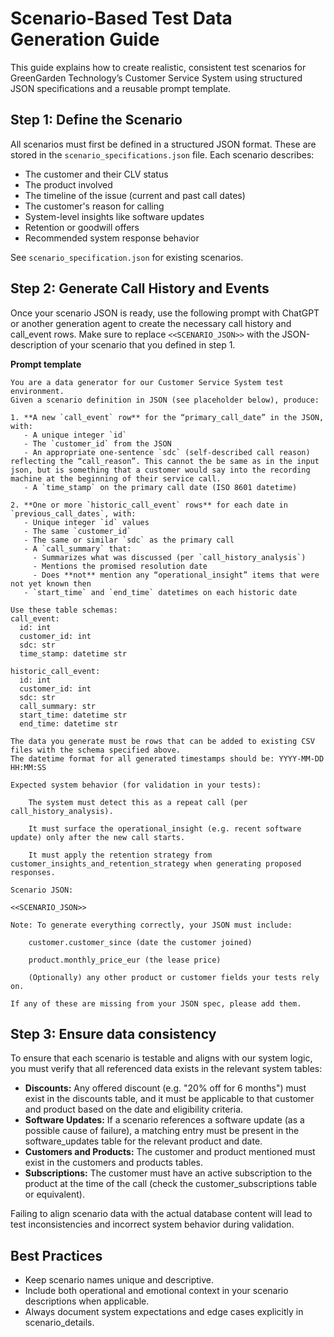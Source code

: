 # Scenario-Based Test Data Generation Guide

This guide explains how to create realistic, consistent test scenarios for GreenGarden Technology’s Customer Service System using structured JSON specifications and a reusable prompt template.

## Step 1: Define the Scenario

All scenarios must first be defined in a structured JSON format. These are stored in the `scenario_specifications.json` file. Each scenario describes:
 - The customer and their CLV status
 - The product involved
 - The timeline of the issue (current and past call dates)
 - The customer's reason for calling
 - System-level insights like software updates
 - Retention or goodwill offers
 - Recommended system response behavior

See `scenario_specification.json` for existing scenarios. 

## Step 2: Generate Call History and Events

Once your scenario JSON is ready, use the following prompt with ChatGPT or another generation agent to create the necessary call history and call_event rows. Make sure to replace `<<SCENARIO_JSON>>` with the JSON-description of your scenario that you defined in step 1.

**Prompt template**
```text
You are a data generator for our Customer Service System test environment.  
Given a scenario definition in JSON (see placeholder below), produce:

1. **A new `call_event` row** for the “primary_call_date” in the JSON, with:
   - A unique integer `id`
   - The `customer_id` from the JSON
   - An appropriate one-sentence `sdc` (self-described call reason) reflecting the “call_reason”. This cannot the be same as in the input json, but is something that a customer would say into the recording machine at the beginning of their service call.
   - A `time_stamp` on the primary call date (ISO 8601 datetime)

2. **One or more `historic_call_event` rows** for each date in `previous_call_dates`, with:
   - Unique integer `id` values
   - The same `customer_id`
   - The same or similar `sdc` as the primary call
   - A `call_summary` that:
     - Summarizes what was discussed (per `call_history_analysis`)
     - Mentions the promised resolution date
     - Does **not** mention any “operational_insight” items that were not yet known then
   - `start_time` and `end_time` datetimes on each historic date

Use these table schemas:
call_event:
  id: int
  customer_id: int
  sdc: str
  time_stamp: datetime str

historic_call_event:
  id: int
  customer_id: int
  sdc: str
  call_summary: str
  start_time: datetime str
  end_time: datetime str

The data you generate must be rows that can be added to existing CSV files with the schema specified above. 
The datetime format for all generated timestamps should be: YYYY-MM-DD HH:MM:SS

Expected system behavior (for validation in your tests):

    The system must detect this as a repeat call (per call_history_analysis).

    It must surface the operational_insight (e.g. recent software update) only after the new call starts.

    It must apply the retention strategy from customer_insights_and_retention_strategy when generating proposed responses.

Scenario JSON:

<<SCENARIO_JSON>>

Note: To generate everything correctly, your JSON must include:

    customer.customer_since (date the customer joined)

    product.monthly_price_eur (the lease price)

    (Optionally) any other product or customer fields your tests rely on.

If any of these are missing from your JSON spec, please add them.
```

## Step 3: Ensure data consistency

To ensure that each scenario is testable and aligns with our system logic, you must verify that all referenced data exists in the relevant system tables:
 - **Discounts:** Any offered discount (e.g. "20% off for 6 months") must exist in the discounts table, and it must be applicable to that customer and product based on the date and eligibility criteria.
 - **Software Updates:** If a scenario references a software update (as a possible cause of failure), a matching entry must be present in the software_updates table for the relevant product and date.
 - **Customers and Products:** The customer and product mentioned must exist in the customers and products tables.
 - **Subscriptions:** The customer must have an active subscription to the product at the time of the call (check the customer_subscriptions table or equivalent).

Failing to align scenario data with the actual database content will lead to test inconsistencies and incorrect system behavior during validation.

## Best Practices
 - Keep scenario names unique and descriptive.
 - Include both operational and emotional context in your scenario descriptions when applicable.
 - Always document system expectations and edge cases explicitly in scenario_details.